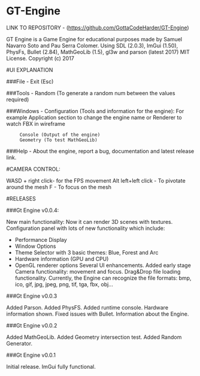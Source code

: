 # GT-Engine

LINK TO REPOSITORY - (https://github.com/GottaCodeHarder/GT-Engine)

GT Engine is a Game Engine for educational purposes made by Samuel Navarro Soto and Pau Serra Colomer.
Using SDL (2.0.3), ImGui (1.50), PhysFs, Bullet (2.84), MathGeoLib (1.5), gl3w and parson (latest 2017)
MIT License. Copyright (c) 2017

#UI EXPLANATION

###File -  Exit (Esc)

###Tools - Random (To generate a random num between the values required)

###Windows - Configuration (Tools and information for the engine):
	     		  For example Application section to change the engine name or Renderer to watch FBX in wireframe


	     Console (Output of the engine)
	     Geometry (To test MathGeoLib)

###Help - About the engine, report a bug, documentation and latest release link.

#CAMERA CONTROL:

WASD + right click- for the FPS movement
Alt left+left click - To pivotate around the mesh
F - To focus on the mesh

#RELEASES

###Gt Engine v0.0.4:

New main functionality: Now it can render 3D scenes with textures.
Configuration panel with lots of new functionality which include:
- Performance Display
- Window Options
- Theme Selector with 3 basic themes: Blue, Forest and Arc
- Hardware information (GPU and CPU)
- OpenGL renderer options
Several UI enhancements.
Added early stage Camera functionality: movement and focus.
Drag&Drop file loading functionality.
Currently, the Engine can recognize the file formats: bmp, ico, gif, jpg, jpeg, png, tif, tga, fbx, obj...

###Gt Engine v0.0.3

Added Parson.
Added PhysFS.
Added runtime console.
Hardware information shown.
Fixed issues with Bullet.
Information about the Engine.

###Gt Engine v0.0.2

Added MathGeoLib.
Added Geometry intersection test.
Added Random Generator.

###Gt Engine v0.0.1

Initial release.
ImGui fully functional.